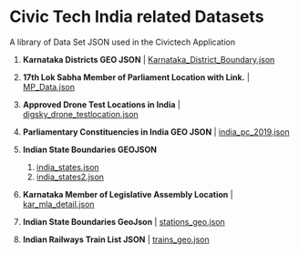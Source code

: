 # Civic Tech India related Datasets
A library of Data Set JSON used in the Civictech Application
 1. **Karnataka Districts GEO JSON** | [Karnataka_District_Boundary.json](https://github.com/civictech-India/DataSetsJson/blob/main/Karnataka_District_Boundary.json
    "Karnataka_District_Boundary.json")
 2. **17th Lok Sabha Member of Parliament Location with Link.** | [MP_Data.json](https://github.com/civictech-India/DataSetsJson/blob/main/MP_Data.json "MP_Data.json")
 
 3. **Approved Drone Test Locations in India**  | [digsky_drone_testlocation.json](https://github.com/civictech-India/DataSetsJson/blob/main/digsky_drone_testlocation.json "digsky_drone_testlocation.json")
 4. **Parliamentary Constituencies in India GEO JSON** | [india_pc_2019.json](https://github.com/civictech-India/DataSetsJson/blob/main/india_pc_2019.json "india_pc_2019.json")
 5. **Indian State Boundaries GEOJSON**
     1. [india_states.json](https://github.com/civictech-India/DataSetsJson/blob/main/india_states.json "india_states.json")
     2. [india_states2.json](https://github.com/civictech-India/DataSetsJson/blob/main/india_states2.json "india_states2.json")
 6. **Karnataka Member of Legislative Assembly Location** | [kar_mla_detail.json](https://github.com/civictech-India/DataSetsJson/blob/main/kar_mla_detail.json "kar_mla_detail.json")
 7. **Indian State Boundaries GeoJson** | [stations_geo.json](https://github.com/civictech-India/DataSetsJson/blob/main/stations_geo.json "stations_geo.json")
 8. **Indian Railways Train List JSON**  | [trains_geo.json](https://github.com/civictech-India/DataSetsJson/blob/main/trains_geo.json "trains_geo.json")

